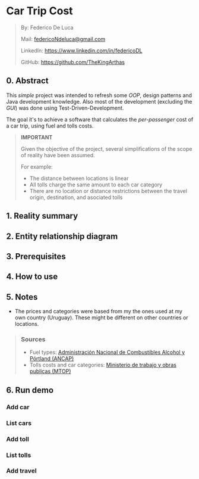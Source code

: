 # Car Trip Cost
> By: Federico De Luca  
>
> Mail: federicoNdeluca@gmail.com  
>
> LinkedIn: https://www.linkedin.com/in/federicoDL
>
> GitHub: https://github.com/TheKingArthas

## 0. Abstract
This _simple_ project was intended to refresh some _OOP_, design patterns and Java development knowledge. Also most of the development (excluding the _GUI_) was done using Test-Driven-Development.

The goal it's to achieve a software that calculates the _per-passenger_ cost of a car trip, using fuel and tolls costs.

>**IMPORTANT**
>
> Given the objective of the project, several simplifications of the scope of reality have been assumed.
>
>For example:
> - The distance between locations is linear
> - All tolls charge the same amount to each car category
> - There are no location or distance restrictions between the travel origin, destination, and asociated tolls

## 1. Reality summary
## 2. Entity relationship diagram
## 3. Prerequisites
## 4. How to use

## 5. Notes
- The prices and categories were based from my the ones used at my own country (Uruguay). These might be different on other countries or locations.
>### Sources
> - Fuel types:  [Administración Nacional de Combustibles Alcohol y Pórtland (ANCAP)](https://www.ancap.com.uy/2093/1/precios-combustibles.html)
> - Tolls costs and car categories: [Ministerio de trabajo y obras publicas (MTOP)](http://www.mtop.gub.uy/peajes)

## 6. Run demo
### Add car
### List cars
### Add toll
### List tolls
### Add travel